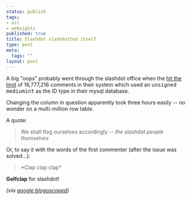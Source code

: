 ```yaml
--- 
status: publish
tags: 
- osl
- websights
published: true
title: Slashdot slashdotted itself
type: post
meta: 
  tags: ""
layout: post
---
```

A big "oops" probably went through the slashdot office when the <a href="http://slashdot.org/articles/06/11/09/1534204.shtml">hit the limit</a> of 16,777,216 comments in their system which used an <tt>unsigned mediumint</tt> as the ID type in their mysql database.

Changing the column in question apparently took three hours easily -- no wonder on a multi-million row table.

A quote:

<blockquote>We shall flog ourselves accordingly -- <em>the slashdot people themselves</em></blockquote>

Or, to say it with the words of the first commenter (after the issue was solved...):

<blockquote>*Clap clap clap*</blockquote>

<strong>Golfclap</strong> for slashdot!

<em>(via <a href="http://blog.outer-court.com/archive/2006-11-10.html#n20">google blogoscoped</a>)</em>
